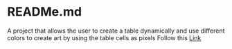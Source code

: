 # READMe.md
A project that allows the user to create a table dynamically and use different colors to create art by using the table cells as pixels
Follow this <a href= "https://kingluko.github.io/udacityartmaker/">Link</a>

